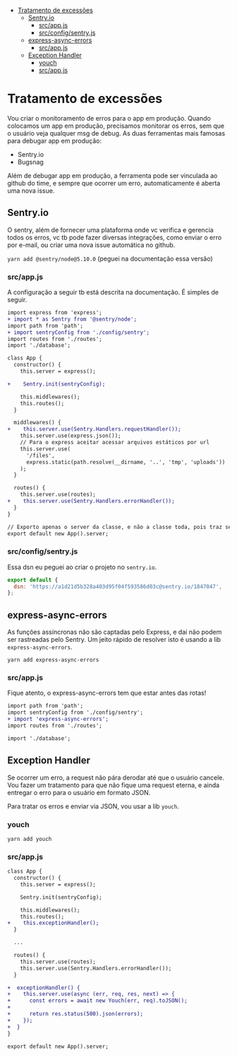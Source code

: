 <!-- TOC -->

- [Tratamento de excessões](#tratamento-de-excessões)
  - [Sentry.io](#sentryio)
    - [src/app.js](#srcappjs)
    - [src/config/sentry.js](#srcconfigsentryjs)
  - [express-async-errors](#express-async-errors)
    - [src/app.js](#srcappjs-1)
  - [Exception Handler](#exception-handler)
    - [youch](#youch)
    - [src/app.js](#srcappjs-2)

<!-- /TOC -->

# Tratamento de excessões

Vou criar o monitoramento de erros para o app em produção. Quando colocamos um
app em produção, precisamos monitorar os erros, sem que o usuário veja qualquer
msg de debug. As duas ferramentas mais famosas para debugar app em produção:

- Sentry.io
- Bugsnag

Além de debugar app em produção, a ferramenta pode ser vinculada ao github do
time, e sempre que ocorrer um erro, automaticamente é aberta uma nova issue.

## Sentry.io

O sentry, além de fornecer uma plataforma onde vc verifica e gerencia todos os
erros, vc tb pode fazer diversas integrações, como enviar o erro por e-mail, ou
criar uma nova issue automática no github.

`yarn add @sentry/node@5.10.0` (peguei na documentação essa versão)

### src/app.js

A configuração a seguir tb está descrita na documentação. É simples de seguir.

```diff
import express from 'express';
+ import * as Sentry from '@sentry/node';
import path from 'path';
+ import sentryConfig from './config/sentry';
import routes from './routes';
import './database';

class App {
  constructor() {
    this.server = express();

+    Sentry.init(sentryConfig);

    this.middlewares();
    this.routes();
  }

  middlewares() {
+    this.server.use(Sentry.Handlers.requestHandler());
    this.server.use(express.json());
    // Para o express aceitar acessar arquivos estáticos por url
    this.server.use(
      '/files',
      express.static(path.resolve(__dirname, '..', 'tmp', 'uploads'))
    );
  }

  routes() {
    this.server.use(routes);
+    this.server.use(Sentry.Handlers.errorHandler());
  }
}

// Exporto apenas o server da classe, e não a classe toda, pois traz segurança
export default new App().server;
```

### src/config/sentry.js

Essa dsn eu peguei ao criar o projeto no `sentry.io`.

```javascript
export default {
  dsn: 'https://a1d21d5b328a403d95f04f593586d03c@sentry.io/1847047',
};
```

## express-async-errors

As funções assíncronas não são captadas pelo Express, e daí não podem ser
rastreadas pelo Sentry. Um jeito rápido de resolver isto é usando a lib
`express-async-errors`.

`yarn add express-async-errors`

### src/app.js

Fique atento, o express-async-errors tem que estar antes das rotas!

```diff
import path from 'path';
import sentryConfig from './config/sentry';
+ import 'express-async-errors';
import routes from './routes';

import './database';
```

## Exception Handler

Se ocorrer um erro, a request não pára derodar até que o usuário cancele. Vou
fazer um tratamento para que não fique uma request eterna, e ainda entregar o
erro para o usuário em formato JSON.

Para tratar os erros e enviar via JSON, vou usar a lib `youch`.

### youch

`yarn add youch`

### src/app.js

```diff
class App {
  constructor() {
    this.server = express();

    Sentry.init(sentryConfig);

    this.middlewares();
    this.routes();
+    this.exceptionHandler();
  }

  ...

  routes() {
    this.server.use(routes);
    this.server.use(Sentry.Handlers.errorHandler());
  }

+  exceptionHandler() {
+    this.server.use(async (err, req, res, next) => {
+      const errors = await new Youch(err, req).toJSON();
+
+      return res.status(500).json(errors);
+    });
+  }
}

export default new App().server;
```

